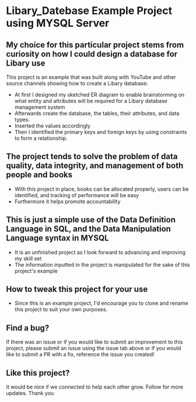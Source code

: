 # Libary_Datebase Example Project using MYSQL Server

## My choice for this particular project stems from curiosity on how I could design a database for Libary use

This project is an example that was built along with YouTube and other source channels showing how to create a Libary database:

* At first I designed my sketched ER diagram to enable brainstorming on what entity and attributes will be required for a Libary database management system
* Afterwards create the database, the tables, their attributes, and data types.
* Inserted the values accordingly
* Then I identified the primary keys and foreign keys by using constraints to form a relationship.

## The project tends to solve the problem of data quality, data integrity, and management of both people and books

* With this project in place, books can be allocated properly, users can be identified, and tracking of performance will be easy
* Furthermore it helps promote accountability

## This is just a simple use of the Data Definition Language in SQL, and the Data Manipulation Language syntax in MYSQL
* It is an unfinished project as I look forward to advancing and improving my skill set
* The information inputted in the project is manipulated for the sake of this project's example

## How to tweak this project for your use

* Since this is an example project, I'd encourage you to clone and rename this project to suit your own purposes.
  
## Find a bug?

If there was an issue or if you would like to submit an improvement to this project, please submit an issue using the issue tab above 
or if you would like to submit a PR with a fix, reference the issue you created!

## Like this project?

It would be nice if we connected to help each other grow. Follow for more updates.
Thank you
